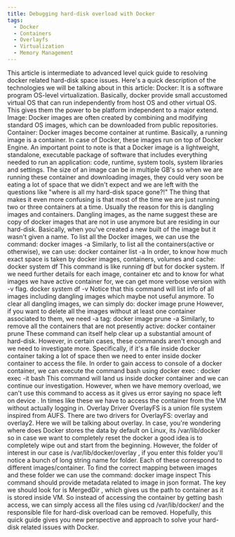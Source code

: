 ```yaml
---
title: Debugging hard-disk overload with Docker
tags:
  - Docker
  - Containers
  - Overlayfs
  - Virtualization
  - Memory Management
---
```

This article is intermediate to advanced level quick guide to resolving docker related hard-disk space issues.
Here's a quick description of the technologies we will be talking about in this article:
Docker: It is a software program OS-level virtualization. Basically, docker provide small accustomed virtual OS that can run independently from host OS and other virtual OS. This gives them the power to be platform independent to a major extend.
Image: Docker images are often created by combining and modifying standard OS images, which can be downloaded from public repositories.
Container: Docker images become container at runtime. Basically, a running image is a container. In case of Docker, these images run on top of Docker Engine.
An important point to note is that a Docker image is a lightweight, standalone, executable package of software that includes everything needed to run an application: code, runtime, system tools, system libraries and settings.
The size of an image can be in multiple GB's so when we are running these container and downloading images, they could very soon be eating a lot of space that we didn't expect and we are left with the questions like "where is all my hard-disk space gone?!" The thing that makes it even more confusing is that most of the time we are just running two or three containers at a time.
Usually the reason for this is dangling images and containers.
Dangling images, as the name suggest these are copy of docker images that are not in use anymore but are residing in our hard-disk. Basically, when you've created a new built of the image but it wasn't given a name.
To list all the Docker images, we can use the command:
docker images -a
Similarly, to list all the containers(active or otherwise), we can use:
docker container list -a
In order, to know how much exact space is taken by docker images, containers, volumes and cache:
docker system df
This command is like running df but for docker system. If we need further details for each image, container etc and to know for what images we have active container for, we can get more verbose version with -v flag.
docker system df -v
Notice that this command will list info of all images including dangling images which maybe not useful anymore.
To clear all dangling images, we can simply do:
docker image prune
However, if you want to delete all the images without at least one container associated to them, we need -a tag:
docker image prune -a
Similarly, to remove all the containers that are not presently active:
docker container prune
These command can itself help clear up a substantial amount of hard-disk. However, in certain cases, these commands aren't enough and we need to investigate more.
Specifically, if it's a file inside docker container taking a lot of space then we need to enter inside docker container to access the file. In order to gain access to console of a docker container, we can execute the command bash using docker exec :
docker exec -it <container-name> bash
This command will land us inside docker container and we can continue our investigation. However, when we have memory overload, we can't use this command to access as it gives us error saying no space left on device . In times like these we have to access the container from the VM without actually logging in.
Overlay Driver
OverlayFS is a union file system inspired from AUFS. There are two drivers for OverlayFS: overlay and overlay2. Here we will be talking about overlay.
In case, you're wondering where does Docker stores the data by default on Linux, its /var/lib/docker so in case we want to completely reset the docker a good idea is to completely wipe out and start from the beginning.
However, the folder of interest in our case is /var/lib/docker/overlay , if you enter this folder you'll notice a bunch of long string name for folder. Each of these correspond to different images/container. To find the correct mapping between images and these folder we can use the command:
docker image inspect <image-ID>
This command should provide metadata related to image in json format. The key we should look for is MergedDir , which gives us the path to container as it is stored inside VM.
So instead of accessing the container by getting bash access, we can simply access all the files using cd /var/lib/docker/<mergedDirName> and the responsible file for hard-disk overload can be removed.
Hopefully, this quick guide gives you new perspective and approach to solve your hard-disk related issues with Docker.